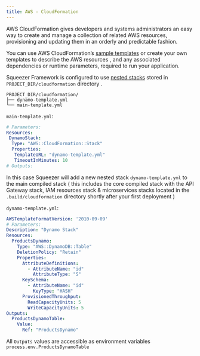 ```yaml
---
title: AWS - CloudFormation
---
```


AWS CloudFormation gives developers and systems administrators an easy way to create and manage a 
collection of related AWS resources, provisioning and updating them in an orderly and predictable fashion.

You can use AWS CloudFormation’s [sample templates](https://aws.amazon.com/cloudformation/aws-cloudformation-templates/) or create your own templates to describe the AWS resources
, and any associated dependencies or runtime parameters, required to run your application. 

Squeezer Framework is configured to use [nested stacks](http://docs.aws.amazon.com/AWSCloudFormation/latest/UserGuide/aws-properties-stack.html)
stored in `PROJECT_DIR/cloudformation` directory .

```
PROJECT_DIR/cloudformation/
├── dynamo-template.yml
└── main-template.yml
```

`main-template.yml`:

```yaml
# Parameters:
Resources:
 DynamoStack:
  Type: "AWS::CloudFormation::Stack"
  Properties:
   TemplateURL: "dynamo-template.yml"
   TimeoutInMinutes: 10
# Outputs:
```

In this case Squeezer will add a new nested stack `dynamo-template.yml` to the main compiled stack 
( this includes the core compiled stack with the API Gateway stack, IAM resources stack 
& microservices stacks located in the `.build/cloudformation` directory shortly after your first deployment  )

`dynamo-template.yml`:

```yaml
AWSTemplateFormatVersion: '2010-09-09'
# Parameters:
Description: "Dynamo Stack"
Resources:
  ProductsDynamo:
    Type: "AWS::DynamoDB::Table"
    DeletionPolicy: "Retain"
    Properties:
      AttributeDefinitions:
        - AttributeName: "id"
          AttributeType: "S"
      KeySchema:
        - AttributeName: "id"
          KeyType: "HASH"
      ProvisionedThroughput:
        ReadCapacityUnits: 5
        WriteCapacityUnits: 5
Outputs:
  ProductsDynamoTable:
    Value:
      Ref: "ProductsDynamo"
```

All `Outputs` values are accessible as environment variables `process.env.ProductsDynamoTable` 

